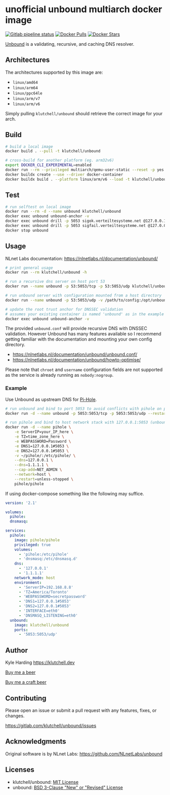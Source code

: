 # unofficial unbound multiarch docker image

[![Gitlab pipeline status](https://img.shields.io/gitlab/pipeline/klutchell/unbound?style=flat-square)](https://gitlab.com/klutchell/unbound/pipelines)
[![Docker Pulls](https://img.shields.io/docker/pulls/klutchell/unbound.svg?style=flat-square)](https://hub.docker.com/r/klutchell/unbound/)
[![Docker Stars](https://img.shields.io/docker/stars/klutchell/unbound.svg?style=flat-square)](https://hub.docker.com/r/klutchell/unbound/)

[Unbound](https://unbound.net/) is a validating, recursive, and caching DNS resolver.

## Architectures

The architectures supported by this image are:

- `linux/amd64`
- `linux/arm64`
- `linux/ppc64le`
- `linux/arm/v7`
- `linux/arm/v6`

Simply pulling `klutchell/unbound` should retrieve the correct image for your arch.

## Build

```bash
# build a local image
docker build . --pull -t klutchell/unbound

# cross-build for another platform (eg. arm32v6)
export DOCKER_CLI_EXPERIMENTAL=enabled
docker run --rm --privileged multiarch/qemu-user-static --reset -p yes
docker buildx create --use --driver docker-container
docker buildx build . --platform linux/arm/v6 --load -t klutchell/unbound
```

## Test

```bash
# run selftest on local image
docker run --rm -d --name unbound klutchell/unbound
docker exec unbound unbound-anchor -v
docker exec unbound drill -p 5053 sigok.verteiltesysteme.net @127.0.0.1
docker exec unbound drill -p 5053 sigfail.verteiltesysteme.net @127.0.0.1
docker stop unbound
```

## Usage

NLnet Labs documentation: <https://nlnetlabs.nl/documentation/unbound/>

```bash
# print general usage
docker run --rm klutchell/unbound -h

# run a recursive dns server on host port 53
docker run --name unbound -p 53:5053/tcp -p 53:5053/udp klutchell/unbound

# run unbound server with configuration mounted from a host directory
docker run --name unbound -p 53:5053/udp -v /path/to/config:/opt/unbound/etc/unbound klutchell/unbound

# update the root trust anchor for DNSSEC validation
# assumes your existing container is named 'unbound' as in the example above
docker exec unbound unbound-anchor -v
```

The provided `unbound.conf` will provide recursive DNS with DNSSEC validation.
However Unbound has many features available so I recommend getting familiar with the documentation and mounting your own config directory.

- <https://nlnetlabs.nl/documentation/unbound/unbound.conf/>
- <https://nlnetlabs.nl/documentation/unbound/howto-optimise/>

Please note that `chroot` and `username` configuration fields are not supported as the service is already running as `nobody:nogroup`.

### Example

Use Unbound as upstream DNS for [Pi-Hole](https://pi-hole.net/).

```bash
# run unbound and bind to port 5053 to avoid conflicts with pihole on port 53
docker run -d --name unbound -p 5053:5053/tcp -p 5053:5053/udp --restart=unless-stopped klutchell/unbound

# run pihole and bind to host network stack with 127.0.0.1:5053 (unbound) as DNS1/DNS2
docker run -d --name pihole \
    -e ServerIP=your_IP_here \
    -e TZ=time_zone_here \
    -e WEBPASSWORD=Password \
    -e DNS1=127.0.0.1#5053 \
    -e DNS2=127.0.0.1#5053 \
    -v ~/pihole/:/etc/pihole/ \
    --dns=127.0.0.1 \
    --dns=1.1.1.1 \
    --cap-add=NET_ADMIN \
    --network=host \
    --restart=unless-stopped \
    pihole/pihole
```

If using docker-compose something like the following may suffice.

```yaml
version: '2.1'

volumes:
  pihole:
  dnsmasq:

services:
  pihole:
    image: pihole/pihole
    privileged: true
    volumes:
      - 'pihole:/etc/pihole'
      - 'dnsmasq:/etc/dnsmasq.d'
    dns:
      - '127.0.0.1'
      - '1.1.1.1'
    network_mode: host
    environment:
      - 'ServerIP=192.168.8.8'
      - 'TZ=America/Toronto'
      - 'WEBPASSWORD=secretpassword'
      - 'DNS1=127.0.0.1#5053'
      - 'DNS2=127.0.0.1#5053'
      - 'INTERFACE=eth0'
      - 'DNSMASQ_LISTENING=eth0'
  unbound:
    image: klutchell/unbound
    ports:
      - '5053:5053/udp'
```

## Author

Kyle Harding <https://klutchell.dev>

[Buy me a beer](https://kyles-tip-jar.myshopify.com/cart/31356319498262:1?channel=buy_button)

[Buy me a craft beer](https://kyles-tip-jar.myshopify.com/cart/31356317859862:1?channel=buy_button)

## Contributing

Please open an issue or submit a pull request with any features, fixes, or changes.

<https://gitlab.com/klutchell/unbound/issues>

## Acknowledgments

Original software is by NLnet Labs: <https://github.com/NLnetLabs/unbound>

## Licenses

- klutchell/unbound: [MIT License](https://gitlab.com/klutchell/unbound/blob/master/LICENSE)
- unbound: [BSD 3-Clause "New" or "Revised" License](https://github.com/NLnetLabs/unbound/blob/master/LICENSE)
